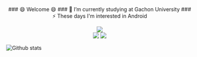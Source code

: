 <div align="center">
### 😄 Welcome 😄
### 🌱 I’m currently studying at Gachon University
### ⚡ These days I'm interested in Android


<!--
**Ahnnet/Ahnnet** is a ✨ _special_ ✨ repository because its `README.md` (this file) appears on your GitHub profile.

Here are some ideas to get you started:

- 🔭 I’m currently working on ...
- 🌱 I’m currently learning ...
- 👯 I’m looking to collaborate on ...
- 🤔 I’m looking for help with ...
- 💬 Ask me about ...
- 📫 How to reach me: ...
- 😄 Pronouns: ...
- ⚡ Fun fact: ...
-->

<a href="https://www.instagram.com/j_1nside" target="_blank"><img src="https://img.shields.io/badge/j_1nside-E4405F?style=flat&logo=Instagram&logoColor=000000"/></a>
<br>
<a href="https://developer.android.com/" target="_blank"><img src="https://img.shields.io/badge/Android-3DDC84?style=flat&logo=Android&logoColor=006600"/></a>
<a href="https://kotlinlang.org/" target="_blank"><img src="https://img.shields.io/badge/Kotlin-7F2B7B?style=flat&logo=Kotlin&logoColor=7F52FF"/></a>
</div>

![Github stats](https://github-readme-stats.vercel.app/api?username=Ahnnet&show_icons=true&theme=radical)
